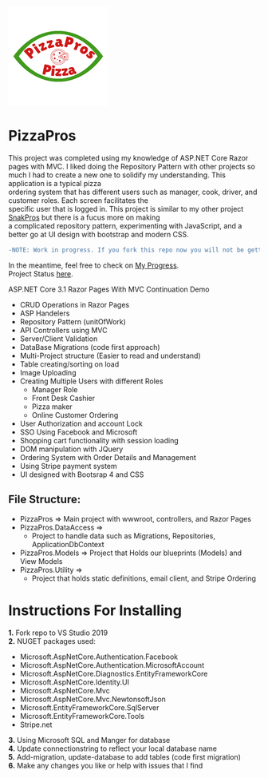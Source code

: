 ![PizzaPro Logo](https://github.com/agent1red/PizzaPros/blob/main/PizzaPros/PizzaPros/wwwroot/images/PizzaProLogo2.png)  
# PizzaPros


 This project was completed using my knowledge of ASP.NET Core Razor pages with MVC. I liked doing the Repository Pattern
 with other projects so much I had to create a new one to solidify my understanding. This application is a typical pizza  
 ordering system that has different users such as manager, cook, driver, and customer roles. Each screen facilitates the  
 specific user that is logged in. This project is similar to my other project [SnakPros](https://github.com/agent1red/SnackProsDemo) but there is a fucus more on making  
 a complicated repository pattern, experimenting with JavaScript, and a better go at UI design with bootstrap and modern CSS. 
 ```diff
 -NOTE: Work in progress. If you fork this repo now you will not be getting the full completed project at this time.  
```
In the meantime, feel free to check on [My Progress](https://github.com/agent1red/PizzaPros/blob/main/TaskList.md).  
Project Status [here](https://github.com/users/agent1red/projects/1).

ASP.NET Core 3.1 Razor Pages With MVC Continuation Demo 

- CRUD Operations in Razor Pages
- ASP Handelers
- Repository Pattern (unitOfWork)
- API Controllers using MVC  
- Server/Client Validation
- DataBase Migrations (code first approach)
- Multi-Project structure (Easier to read and understand) 
- Table creating/sorting on load
- Image Uploading
- Creating Multiple Users with different Roles
  - Manager Role
  - Front Desk Cashier
  - Pizza maker  
  - Online Customer Ordering
- User Authorization and account Lock 
- SSO Using Facebook and Microsoft
- Shopping cart functionality with session loading 
- DOM manipulation with JQuery
- Ordering System with Order Details and Management
- Using Stripe payment system
- UI designed with Bootsrap 4 and CSS  

## File Structure:
- PizzaPros => Main project with wwwroot, controllers, and Razor Pages
- PizzaPros.DataAccess => 
    - Project to handle data such as Migrations, Repositories, ApplicationDbContext  
- PizzaPros.Models => Project that Holds our blueprints (Models) and View Models
- PizzaPros.Utility => 
    - Project that holds static definitions, email client, and Stripe Ordering


# Instructions For Installing 

**1.** Fork repo to VS Studio 2019  
**2.** NUGET packages used:  
  - Microsoft.AspNetCore.Authentication.Facebook
  - Microsoft.AspNetCore.Authentication.MicrosoftAccount
  - Microsoft.AspNetCore.Diagnostics.EntityFrameworkCore
  - Microsoft.AspNetCore.Identity.UI
  - Microsoft.AspNetCore.Mvc
  - Microsoft.AspNetCore.Mvc.NewtonsoftJson
  - Microsoft.EntityFrameworkCore.SqlServer
  - Microsoft.EntityFrameworkCore.Tools
  - Stripe.net
  
**3.** Using Microsoft SQL and Manger for database   
**4.** Update connectionstring to reflect your local database name  
**5.** Add-migration, update-database to add tables (code first migration)  
**6.** Make any changes you like or help with issues that I find  
  
    
    
